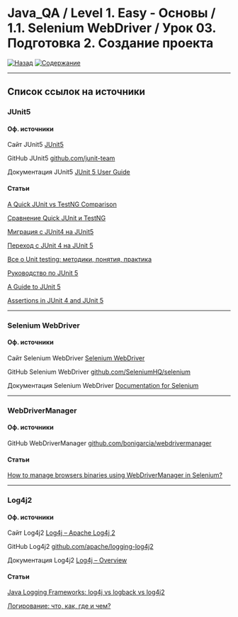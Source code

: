 # Java_QA / Level 1. Easy - Основы / 1.1. Selenium WebDriver / Урок 03. Подготовка 2. Создание проекта

[![Назад](https://img.shields.io/badge/-%D0%9D%D0%B0%D0%B7%D0%B0%D0%B4-brightgreen)](3.%20Задание.md)
[![Содержание](https://img.shields.io/badge/-%D0%A1%D0%BE%D0%B4%D0%B5%D1%80%D0%B6%D0%B0%D0%BD%D0%B8%D0%B5-purple)](README.md)

***

## Список ссылок на источники

### JUnit5

#### Оф. источники

Сайт JUnit5 [JUnit5](https://junit5/)

GitHub JUnit5 [github.com/junit-team](https://github.com/junit-team)

Документация JUnit5 [JUnit 5 User Guide](https://junit.org/junit5/docs/current/user-guide/)

#### Статьи

[A Quick JUnit vs TestNG Comparison](https://www.baeldung.com/junit-vs-testng)

[Сравнение Quick JUnit и TestNG](https://www.codeflow.site/ru/article/junit-vs-testng)

[Миграция с JUnit4 на JUnit5](https://topjava.ru/blog/migratsiya-s-junit4-na-junit5)

[Переход с JUnit 4 на JUnit 5](https://www.codeflow.site/ru/article/junit-5-migration)

[Все о Unit testing: методики, понятия, практика](https://javarush.ru/groups/posts/2500-vse-o-unit-testing-metodiki-ponjatija-praktika)

[Руководство по JUnit 5](https://www.codeflow.site/ru/article/junit-5)

[A Guide to JUnit 5](https://www.baeldung.com/junit-5)

[Assertions in JUnit 4 and JUnit 5 ](https://www.baeldung.com/junit-assertions)

***

### Selenium WebDriver

#### Оф. источники

Сайт Selenium WebDriver [Selenium WebDriver](https://www.selenium.dev/)

GitHub Selenium WebDriver [github.com/SeleniumHQ/selenium](https://github.com/SeleniumHQ/selenium)

Документация Selenium WebDriver [Documentation for Selenium](https://www.selenium.dev/documentation/en/getting_started/quick/)

***

### WebDriverManager

#### Оф. источники

GitHub WebDriverManager [github.com/bonigarcia/webdrivermanager](https://github.com/bonigarcia/webdrivermanager)

#### Статьи

[How to manage browsers binaries using WebDriverManager in Selenium?](https://www.toolsqa.com/selenium-webdriver/webdrivermanager/)

***

### Log4j2

#### Оф. источники

Сайт Log4j2 [Log4j – Apache Log4j 2](https://logging.apache.org/log4j/2.x/index.html)

GitHub Log4j2 [github.com/apache/logging-log4j2](https://github.com/apache/logging-log4j2)

Документация Log4j2 [Log4j – Overview](https://logging.apache.org/log4j/2.x/manual/index.html)

#### Статьи

[Java Logging Frameworks: log4j vs logback vs log4j2 ](https://stackify.com/compare-java-logging-frameworks/)

[Логирование: что, как, где и чем?](https://javarush.ru/groups/posts/2388-logirovanie-chto-kak-gde-i-chem)
